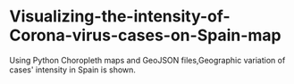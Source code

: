 # Visualizing-the-intensity-of-Corona-virus-cases-on-Spain-map

Using Python Choropleth maps and GeoJSON files,Geographic variation of cases' intensity in Spain is shown.
